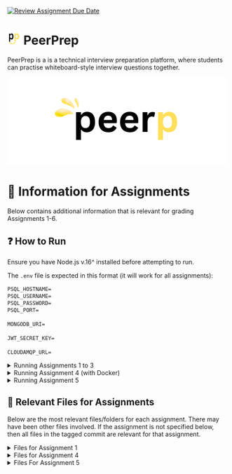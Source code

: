 [![Review Assignment Due Date](https://classroom.github.com/assets/deadline-readme-button-24ddc0f5d75046c5622901739e7c5dd533143b0c8e959d652212380cedb1ea36.svg)](https://classroom.github.com/a/6BOvYMwN)
# <img src="frontend/public/PP.png" width="30" height="30" /> PeerPrep
PeerPrep is a is a technical interview preparation platform, where students can practise whiteboard-style interview questions together.

<img src="frontend/public/peerp_dark.png">

# 📃 Information for Assignments
Below contains additional information that is relevant for grading Assignments 1-6.

## ❓ How to Run
Ensure you have Node.js v.16^ installed before attempting to run.

The `.env` file is expected in this format (it will work for all assignments):
```
PSQL_HOSTNAME=
PSQL_USERNAME=
PSQL_PASSWORD= 
PSQL_PORT=
 
MONGODB_URI=

JWT_SECRET_KEY=

CLOUDAMQP_URL=
```

<details>
<summary>Running Assignments 1 to 3</summary>

1. Clone the repository or download the code.
2. In both the `backend` and `frontend` folders, run `npm install`.
3. Add a `.env` file containing the necessary information to the `backend` folder.
4. In the `backend` folder, run `npm run dev`.
5. In another terminal, in the `frontend` folder, run `npm start`. The app should open in your browser at `localhost:3000`.

</details>

<details>
<summary>Running Assignment 4 (with Docker)</summary>

Note: The app can still be run the same way as Assignments 1 to 3 with multiple terminals for the different backend services.

Ensure you have Docker Engine installed before attempting to run.

1. Clone the repository or download the code.
2. Open Docker Engine.
3. Add `.env` files with necessary values to `question-service/` and `user-service/`.
4. At the root directory run `docker compose up`.
5. After all containers are up, access to the application at `localhost:3000`.

</details>

<details>
<summary>Running Assignment 5</summary>

Note: The app can still be run the same way as Assignments 1 to 3 with multiple terminals for the different backend services.

Ensure you have Docker Engine installed before attempting to run.

1. Clone the repository or download the code.
2. Open Docker Engine.
3. Add .env files with necessary values to `matching-service/`, `question-service/` and `user-service/`.
4. At the root directory run `docker compose up`.
5. After all containers are up, access to the application at `localhost:3000`.

</details>

## 📁 Relevant Files for Assignments
Below are the most relevant files/folders for each assignment. There may have been other files involved. If the assignment is not specified below, then all files in the tagged commit are relevant for that assignment.

<details>
<summary>Files for Assignment 1</summary>

* `frontend/src/App.js`
* `frontend/src/pages/questions.js`
* `frontend/src/components/questions`

</details>

<details>
<summary>Files for Assignment 4</summary>

* `*/Dockerfile`
* `*/.dockerignore`
* `nginx/`
* `docker-compose.yml`
</details>
<details>
<summary>Files For Assignment 5</summary>

* `matching-service/`
* `frontend/src/pages/match.js`
* `docker-compose.yml`
</details>
